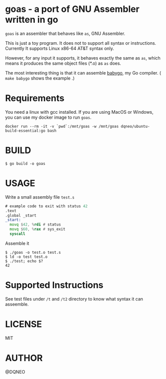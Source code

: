 # goas - a port of GNU Assembler written in go

`goas` is an assembler that behaves like `as`, GNU Assembler.

This is just a toy program. It does not to support all syntax or instructions.
Currently It supports Linux x86-64 AT&T syntax only.

However, for any input it supports, it behaves exactly the same as `as`,
 which means it produces the same object files (*.o) as `as` does.

The most interesting thing is that it can assemble [babygo](https://github.com/DQNEO/babygo), my Go compiler. ( `make babygo` shows the example .)

# Requirements

You need a linux with gcc installed.
If you are using MacOS or Windows, you can use my docker image to run `goas`.

```cgo
docker run --rm -it -v `pwd`:/mnt/goas -w /mnt/goas dqneo/ubuntu-build-essential:go bash 
```

# BUILD

```
$ go build -o goas
```

# USAGE

Write a small assembly file `test.s`

```asm
# example code to exit with status 42
.text
.global _start
_start:
  movq $42, %rdi # status
  movq $60, %rax # sys_exit
  syscall
```

Assemble it

```terminal
$ ./goas -o test.o test.s
$ ld -o test test.o
$ ./test; echo $?
42
```

# Supported Instructions

See test files under `/t` and `/t2` directory to know what syntax it can asseemble.

# LICENSE

MIT

# AUTHOR

@DQNEO

